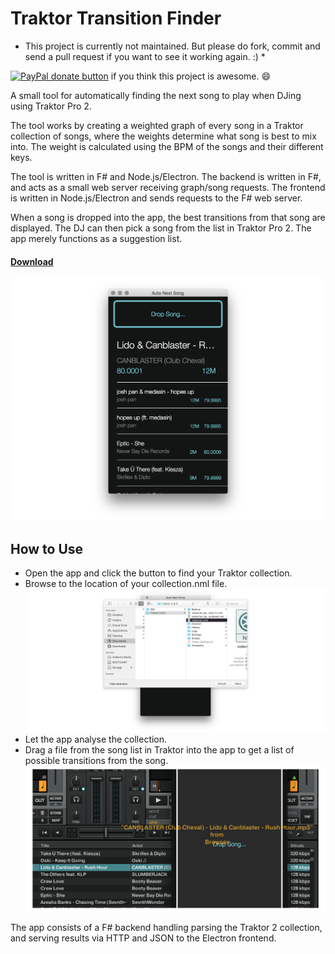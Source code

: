 # Traktor Transition Finder


* This project is currently not maintained. But please do fork, commit and send a pull request if you want to see it working again. :) *


<span class="badge-paypal"><a href="https://www.paypal.com/cgi-bin/webscr?cmd=_s-xclick&amp;hosted_button_id=GFDKRJ7LCQFQS" title="Donate to this project using Paypal"><img src="https://img.shields.io/badge/paypal-donate-yellow.svg" alt="PayPal donate button" /></a> if you think this project is awesome. 😄 </span>

A small tool for automatically finding the next song to play when DJing using Traktor Pro 2.

The tool works by creating a weighted graph of every song in a Traktor collection of songs, where the weights determine what song is best to mix into. 
The weight is calculated using the BPM of the songs and their different keys. 

The tool is written in F# and Node.js/Electron. The backend is written in F#, and acts as a small web server receiving graph/song requests. 
The frontend is written in Node.js/Electron and sends requests to the F# web server.

When a song is dropped into the app, the best transitions from that song are displayed. 
The DJ can then pick a song from the list in Traktor Pro 2. The app merely functions as a suggestion list.

#### [Download](https://github.com/andersfischernielsen/Traktor-Transition-Finder/releases/latest)

![Screenshot](readme/screenshot.png) 

## How to Use
- Open the app and click the button to find your Traktor collection. 
- Browse to the location of your collection.nml file. ![Screenshot](readme/readme-1.png) 
- Let the app analyse the collection.
- Drag a file from the song list in Traktor into the app to get a list of possible transitions from the song. ![Screenshot](readme/readme-2.png) 

The app consists of a F# backend handling parsing the Traktor 2 collection, and serving results via HTTP and JSON to the Electron frontend. 
